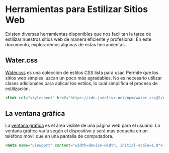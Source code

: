 # Herramientas para Estilizar Sitios Web

Existen diversas herramientas disponibles que nos facilitan la tarea de estilizar nuestros sitios web de manera eficiente y profesional. 
En este documento, exploraremos algunas de estas herramientas.

## Water.css

[Water.css](https://watercss.kognise.dev/) es una colección de estilos CSS lista para usar. 
Permite que los sitios web simples luzcan un poco más agradables. 
No es necesario utilizar clases adicionales para aplicar los estilos, lo cual simplifica el proceso de estilización.

```html
<link rel="stylesheet" href="https://cdn.jsdelivr.net/npm/water.css@2/out/water.css">
```

## La ventana gráfica

La [ventana gráfica](https://www.w3schools.com/css/css_rwd_viewport.asp) es el área visible de una página web para el usuario.
La ventana gráfica varía según el dispositivo y será más pequeña en un teléfono móvil que en una pantalla de computadora.

```html
<meta name="viewport" content="width=device-width, initial-scale=1.0">
```
